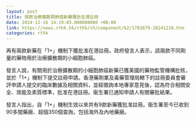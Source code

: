 ```yaml
---
layout: post
title: 兩款治療擴散期肺癌新藥獲批在港註冊
date: 2024-12-16 14:19:03.000000000 +08:00
link: https://news.rthk.hk/rthk/ch/component/k2/1783679-20241216.htm
categories: rthk
---
```


再有兩款新藥在「1+」機制下獲批准在港註冊。政府發言人表示，該兩款不同劑量的藥物用於治療擴散期的小細胞肺癌。

發言人說，有關用於治療擴散期的小細胞肺癌新藥已獲美國的藥物監管機構批核，並於「1+」機制下提交註冊申請。香港藥劑業及毒藥管理局轄下的註冊委員會審評申請人提交的臨床數據及相關資料，並經徵詢本地專家意見後，認為符合相關安全、效能及素質標準，批准在港註冊。衞生署已通知申請人有關審批結果。

發言人指出，自「1+」機制生效以來共有9款新藥獲批准註冊。衞生署至今已收到90多間藥廠、超個350個查詢，包括海外及內地藥廠。
